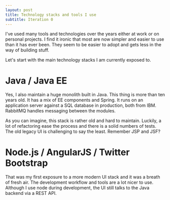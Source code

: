 ```yaml
---
layout: post
title: Technology stacks and tools I use
subtitle: Iteration 0
---
```



I've used many tools and technologies over the years either at work or on personal projects. I find it ironic that most are now simpler and easier to use than it has ever been. They seem to be easier to adopt and gets less in the way of building stuff.

Let's start with the main technology stacks I am currently exposed to.

# Java / Java EE

Yes, I also maintain a huge monolith built in Java. This thing is more than ten years old. It has a mix of EE components and Spring. It runs on an application server against a SQL database in production, both from IBM.  RabbitMQ handles messaging between the modules.

As you can imagine, this stack is rather old and hard to maintain. Luckily, a lot of refactoring ease the process and there is a solid numbers of tests. The old legacy UI is challenging to say the least. Remember JSP and JSF?

# Node.js / AngularJS / Twitter Bootstrap

That was my first exposure to a more modern UI stack and it was a breath of fresh air. The development workflow and tools are a lot nicer to use. Although I use node during development, the UI still talks to the Java backend via a REST API.
